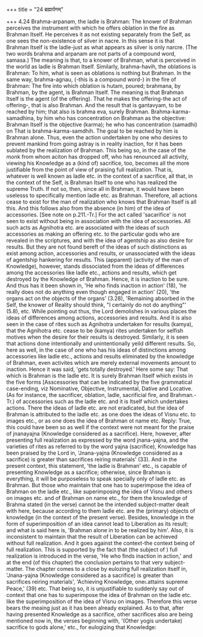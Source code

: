 +++
title = "24 ब्रह्मार्पणम्"

+++
4.24 Brahma-arpanam, the ladle is Brahman: The knower of Brahman
perceives the instrument with which he offers oblation in the fire as
Brahman Itself. He perceives it as not existing separately from the
Self, as one sees the non-existence of silver in nacre. In this sense it
is that Brahman Itself is the ladle-just as what appears as silver is
only narcre. (The two words brahma and arpanam are not parts of a
compound word, samasa.) The meaning is that, to a knower of Brahman,
what is perceived in the world as ladle is Brahman Itself. Similarly,
brahma-havih, the oblations is Brahman: To him, what is seen as
oblations is nothing but Brahman. In the same way, brahma-agnau, (-this
is a compound word-) in the fire of Brahman: The fire into which
oblation is hutam, poured; brahmana, by Brahman, by the agent, is
Brahman Itself. The meaning is that Brahman Itself is the agent (of the
offering). That he makes the offering-the act of offering-, that is also
Brahman. And the result that is gantavyam, to be reached by him; that
also is brahma eva, surely Brahman. Brahma-karma-samadhina, by him who
has concentration on Brahman as the objective: Brahman Itself is the
objective (karma); he who has concentration (samadhi) on That is
brahma-karma-samdhih. The goal to be reached by him is Brahman alone.
Thus, even the action undertaken by one who desires to prevent mankind
from going astray is in reality inaction, for it has been sublated by
the realization of Brahman. This being so, in the case of the monk from
whom aciton has dropped off, who has renounced all activity, viewing his
Knowledge as a (kind of) sacrifice, too, becomes all the more
justifiable from the point of view of praising full realization. That
is, whatever is well known as ladle etc. in the context of a sacrifice,
all that, in the context of the Self, is Brahman Itself to one who has
realized the supreme Truth. If not so, then, since all in Brahman, it
would have been uselesss to specifically mention ladle etc. as Brahman.
Therefore, all actions cease to exist for the man of realization who
knows that Brahman Itself is all this. And this follows also from the
absence (in him) of the idea of accessories. \[See note on p.211.-Tr.\]
For the act called 'sacarifice' is not seen to exist without being in
association with the idea of accessories. All such acts as Agnihotra
etc. are associated with the ideas of such accessories as making an
offering etc. to the particular gods who are revealed in the scriptures,
and with the idea of agentship as also desire for results. But they are
not found bereft of the ideas of such distinctions as exist among
action, accessories and results, or unassociated with the ideas of
agentship hankering for results. This (apparent) (activity of the man of
Knowledge), however, stands dissociated from the ideas of differences
among the accessories like ladle etc., actions and results, which get
destroyed by the Knowledge of Brahman. Hence, it is inaction to be sure.
And thus has it been shown in, 'He who finds inaction in action' (18),
'he really does not do anything even though engaged in action' (20),
'the organs act on the objects of the organs' (3.28), 'Remaining
absorbed in the Self, the knower of Reality should think, "I certainly
do not do anything"' (5.8), etc. While pointing out thus, the Lord
demolishes in various places the ideas of differences among actions,
accessories and results. And it is also seen in the case of rites such
as Agnihotra undertaken for results (kamya), that the Agnihotra etc.
cease to be (kamya) rites undertaken for selfish motives when the desire
for their results is destroyed. Similarly, it is seen that actions done
intentionally and unintentionally yeild different results. So, here as
well, in the case of one who has his ideas of distinctions among
accessories like ladle etc., actions and results eliminated by the
knowledge of Brahman, even activites which are merely external movements
amount to inaction. Hence it was said, 'gets totally destroyed.' Here
some say: That which is Brahman is the ladle etc. It is surely Brahman
Itself which exists in the five forms \[Asscessories that can be
indicated by the five grammatical case-ending, viz Nominative,
Objective, Instrumental, Dative and Locative. (As for instance, the
sacrificer, oblation, ladle, sacrificial fire, and Brahman.-Tr.) of
accessories such as the ladle etc. and it is Itself which undertakes
actions. There the ideas of ladle etc. are not eradicated, but the idea
of Brahman is attributed to the ladle etc. as one does the ideas of
Visnu etc. to images etc., or as one does the idea of Brahman ot name
etc. Reply: True, this could have been so as well if the context were
not meant for the praise of jnanayajna (Knowledge considered as a
sacrifice). Here, however, after presenting full realization as
expressed by the word jnana-yajna, and the varieties of rites as
referred to by the word yajna (sacrifice), Knowledge has been praised by
the Lord in, 'Jnana-yajna (Knowledge considered as a sacrifice) is
greater than sacrifices reiring materials' (33). And in the present
context, this statement, 'the ladle is Brahman' etc., is capable of
presenting Knowledge as a sacrifice; otherwise, since Brahman is
everything, it will be purposeless to speak specially only of ladle etc.
as Brahman. But those who maintain that one has to superimpose the idea
of Brahman on the ladle etc., like superimposing the idea of Visnu and
others on images etc. and of Brahman on name etc., for them the
knowledge of Brahma stated (in the verse) cannot be the intended
subject-matter dealt with here, because according to them ladle etc. are
the (primary) objects of knowledge (in the context of the present
verse). Besides, knowledge in the form of superimposition of an idea
cannot lead to Liberation as its result; and what is said here is,
'Brahman alone in to be realized by him'. Also, it is inconsistent to
maintain that the result of Liberation can be achieved without full
realization. And it goes against the context-the context being of full
realization. This is supported by the fact that (the subject of ) full
realization is introduced in the verse, 'He who finds inaction in
action,' and at the end (of this chapter) the conclusion pertains to
that very subject-matter. The chapter comes to a close by eulozing full
realization itself in, 'Jnana-yajna (Knowledge considered as a
sacrifice) is greater than sacrifices reiring materials', 'Achieving
Knowledge, one৷৷.attains supreme Peace,' (39) etc. That being so, it is
unjustifiable to suddenly say out of context that one has to superimpose
the idea of Brahman on the ladle etc. like the superimposition of the
idea of Visnu on images. Therefore this verse bears the meaing just as
it has been already explained. As to that, after having presented
Knowledge as a sacrifice, other sacrifices also are being mentioned now
in, the verses beginning with, '(Other yogis undertake) sacrifice to
gods alone,' etc., for eulogizing that Knowledge:
